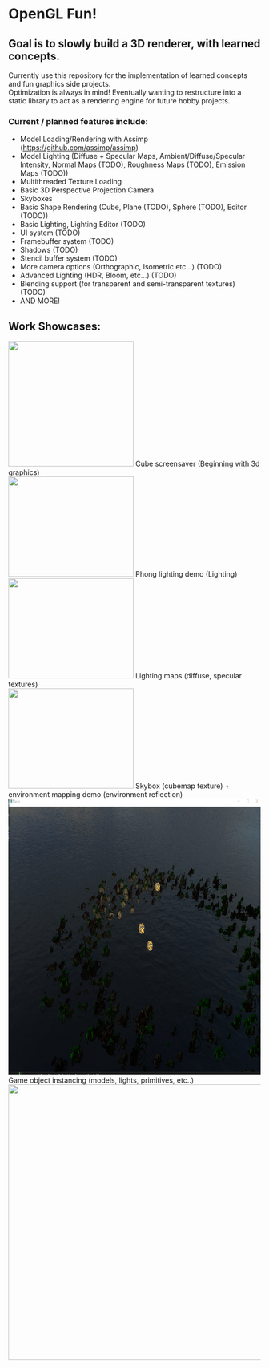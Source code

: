# OpenGL Fun!
## Goal is to slowly build a 3D renderer, with learned concepts. 
Currently use this repository for the implementation of learned concepts and fun graphics side projects.<br />
Optimization is always in mind! Eventually wanting to restructure into a static library to act as a rendering engine for future hobby projects.<br />
### Current / planned features include:
- Model Loading/Rendering with Assimp (https://github.com/assimp/assimp)
- Model Lighting (Diffuse + Specular Maps, Ambient/Diffuse/Specular Intensity, Normal Maps (TODO), Roughness Maps (TODO), Emission Maps (TODO))
- Multithreaded Texture Loading
- Basic 3D Perspective Projection Camera
- Skyboxes
- Basic Shape Rendering (Cube, Plane (TODO), Sphere (TODO), Editor (TODO))
- Basic Lighting, Lighting Editor (TODO)
- UI system (TODO)
- Framebuffer system (TODO)
- Shadows (TODO)
- Stencil buffer system (TODO)
- More camera options (Orthographic, Isometric etc...) (TODO)
- Advanced Lighting (HDR, Bloom, etc...) (TODO)
- Blending support (for transparent and semi-transparent textures) (TODO)
- AND MORE!

## Work Showcases:
<div>
<img src="Animation6.gif" width="250" height="250"/>
Cube screensaver (Beginning with 3d graphics)
</div>

<div>
<img src="spec_light_demo.gif" width="250" height="200"/>
Phong lighting demo (Lighting)
</div>

<div>
<img src="lighting_maps.gif" width="250" height="200"/>
Lighting maps (diffuse, specular textures)
</div>
<div>
<img src="reflect_skybox.gif" width="250" height="200"/>
Skybox (cubemap texture) + environment mapping demo (environment reflection)
</div>
<div>
<img src="demo1.png" width="800" height="550"/>
Game object instancing (models, lights, primitives, etc..)
</div>
<div>
<img src="demo3.png" width="800" height="550"/>
</div>
